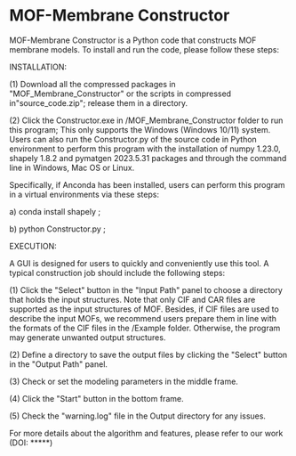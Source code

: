 # MOF-Membrane Constructor
MOF-Membrane Constructor is a Python code that constructs MOF membrane models.
To install and run the code, please follow these steps:


INSTALLATION:

(1) Download all the compressed packages in "MOF_Membrane_Constructor" or the scripts in compressed in"source_code.zip"; release them in a directory.

(2) Click the Constructor.exe in /MOF_Membrane_Constructor folder to run this program; This only supports the Windows (Windows 10/11) system. 
Users can also run the Constructor.py of the source code in Python environment to perform this program with the installation of numpy 1.23.0, shapely 1.8.2 and pymatgen 2023.5.31 packages and  through the command line in Windows, Mac OS or Linux. 

Specifically, if Anconda has been installed, users can perform this program in a virtual environments via these steps:

a) conda install shapely ;

b) python Constructor.py ;


EXECUTION:

A GUI is designed for users to quickly and conveniently use this tool. A typical construction job should include the following steps:

(1) Click the "Select" button in the "Input Path" panel to choose a directory that holds the input structures. Note that only CIF and CAR files are supported as the input structures of MOF. Besides, if CIF files are used to describe the input MOFs, we recommend users prepare them in line with the formats of the CIF files in the /Example folder. Otherwise, the program may generate unwanted output structures.

(2) Define a directory to save the output files by clicking the "Select" button in the "Output Path" panel.

(3) Check or set the modeling parameters in the middle frame.

(4) Click the "Start" button in the bottom frame.

(5) Check the "warning.log" file in the Output directory for any issues.

For more details about the algorithm and features, please refer to our work (DOI: *****)
